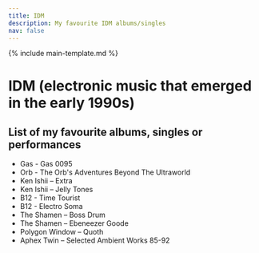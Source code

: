 ```yaml
---
title: IDM
description: My favourite IDM albums/singles
nav: false
---
```


{% include main-template.md %}

# IDM (electronic music that emerged in the early 1990s)

## List of my favourite albums, singles or performances

* Gas - Gas 0095
* Orb - The Orb's Adventures Beyond The Ultraworld
* Ken Ishii ‎– Extra
* Ken Ishii ‎– Jelly Tones
* B12 - Time Tourist
* B12 - Electro Soma
* The Shamen ‎– Boss Drum
* The Shamen ‎– Ebeneezer Goode
* Polygon Window ‎– Quoth
* Aphex Twin ‎– Selected Ambient Works 85-92
